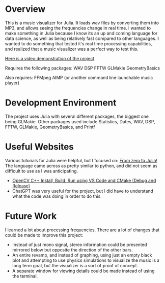 # Overview

This is a music visualizer for Julia. It loads wav files by converting them into MP3, and allows seeing the frequencies change in real time. I wanted to make something in Julia because I know its an up and coming language for data science, as well as being relatively fast compared to other languages. I wanted to do something that tested it's real time processing capabilities, and realized that a music visualizer was a perfect way to test this.

[Here is a video demonstration of the project](https://youtu.be/-i1LnBTx5zY)

Requires the following packages:
WAV
DSP
FFTW
GLMakie
GeometryBasics

Also requires:
FFMpeg
AIMP (or another command line launchable music player)


# Development Environment

The project uses Julia with several different packages, the biggest one being GLMakie. Other packages used include Statistics, Dates, WAV, DSP, FFTW, GLMakie, GeometryBasics, and Printf

# Useful Websites

Various tutorials for Julia were helpful, but I focused on:
[From zero to Julia!](https://techytok.com/from-zero-to-julia/)
The language came across as pretty similar to python, and did not seem as difficult to use as I was anticipating.

- [OpenCV C++ Install, Build, Run using VS Code and CMake (Debug and Release)](https://youtu.be/CnXUTG9XYGI)
- ChatGPT was very useful for the project, but I did have to understand what the code was doing in order to do this.

# Future Work

I learned a lot about processing frequencies. There are a lot of changes that could be made to improve this project:

- Instead of just mono signal, stereo information could be presented mirrored below but opposite the direction of the other bars.
- An entire revamp, and instead of graphing, using just an empty black plot and attempting to use physics simulations to visualize the music is a long term goal, but the visualizer is a sort of proof of concept.
- A separate window for viewing details could be made instead of using the terminal.
